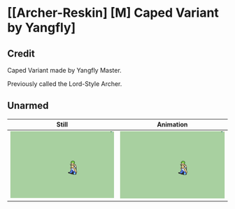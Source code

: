 # [\[Archer-Reskin\] \[M\] Caped Variant by Yangfly]

## Credit

Caped Variant made by Yangfly Master.

Previously called the Lord-Style Archer.
	
## Unarmed

| Still | Animation |
| :---: | :-------: |
| ![Unarmed still](./Unarmed_000.png) | ![Unarmed animation](./Unarmed.gif) |
